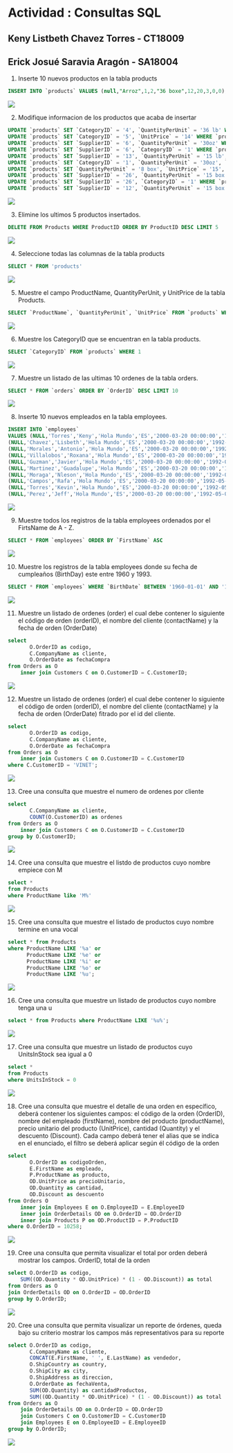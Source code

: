 # Actividad : Consultas SQL
## Keny Listbeth Chavez Torres - CT18009
## Erick Josué Saravia Aragón - SA18004
1. Inserte 10 nuevos productos en la tabla products
```sql
INSERT INTO `products` VALUES (null,"Arroz",1,2,"36 boxe",12,20,3,0,0),(null,"Frijoles",2,2,"26 oz",12,20,3,0,0),(null,"Azucar",3,2,"10 lb",12,20,3,0,0),(null,"Pan",4,2,"10 box",12,20,3,0,0),(null,"Sal",5,2,"10 lb",12,20,3,0,0), (null,"Consome",6,2,"20 oz",12,20,3,0,0), (null,"Leche",7,2,"6 bo",12,20,3,0,0), (null,"Salsa",8,2,"13 box",12,20,3,0,0),(null,"Spagety",9,2,"6 box",12,20,3,0,0),(null,"Maizena",10,2,"10 lb",12,20,3,0,0)
```
![](images/query_01.png)

2. Modifique informacion de los productos que acaba de insertar
```sql
UPDATE `products` SET `CategoryID` = '4', `QuantityPerUnit` = '36 lb' WHERE `products`.`ProductID` = 78 
UPDATE `products` SET `CategoryID` = '5', `UnitPrice` = '14' WHERE `products`.`ProductID` = 81 
UPDATE `products` SET `SupplierID` = '6', `QuantityPerUnit` = '30oz' WHERE `products`.`ProductID` = 79 
UPDATE `products` SET `SupplierID` = '6', `CategoryID` = '1' WHERE `products`.`ProductID` = 80 
UPDATE `products` SET `SupplierID` = '13', `QuantityPerUnit` = '15 lb', `UnitPrice` = '15' WHERE `products`.`ProductID` = 82 
UPDATE `products` SET `CategoryID` = '1', `QuantityPerUnit` = '30oz', `UnitsInStock` = '25' WHERE `products`.`ProductID` = 83 
UPDATE `products` SET `QuantityPerUnit` = '8 box', `UnitPrice` = '15', `ReorderLevel` = '1' WHERE `products`.`ProductID` = 84 
UPDATE `products` SET `SupplierID` = '26', `QuantityPerUnit` = '15 box', `UnitPrice` = '10', `UnitsInStock` = '30', `ReorderLevel` = '1' WHERE `products`.`ProductID` = 85 
UPDATE `products` SET `SupplierID` = '26', `CategoryID` = '1' WHERE `products`.`ProductID` = 86 
UPDATE `products` SET `SupplierID` = '12', `QuantityPerUnit` = '15 box' WHERE `products`.`ProductID` = 87

```
![](images/query_02.png)

3. Elimine los ultimos 5 productos insertados.
```sql
DELETE FROM Products WHERE ProductID ORDER BY ProductID DESC LIMIT 5
```
![](images/query_03.png)

4. Seleccione todas las columnas de la tabla products
```sql
SELECT * FROM 'products'
```
![](images/query_04.png)

5. Muestre el campo ProductName, QuantityPerUnit, y UnitPrice de la tabla Products.
```sql
SELECT `ProductName`, `QuantityPerUnit`, `UnitPrice` FROM `products` WHERE 1
```
![](images/query_05.png)

6. Muestre los CategoryID que se encuentran en la tabla products.
```sql
SELECT `CategoryID` FROM `products` WHERE 1
```
![](images/query_06.png)

7. Muestre un listado de las ultimas 10 ordenes de la tabla orders.
```sql
SELECT * FROM `orders` ORDER BY `OrderID` DESC LIMIT 10
```
![](images/query_07.png)

8. Inserte 10 nuevos empleados en la tabla employees.
```sql
INSERT INTO `employees` 
VALUES (NULL,'Torres','Keny','Hola Mundo','ES','2000-03-20 00:00:00','1992-05-01 00:00:00','Canton El Papalon','San Miguel','WE',1234,'ES','(206) 555-9857',12234,NULL,'Education includes a BA in psychology from Colorado State University in 1970.  She also completed "The Art of the Cold Call."  Nancy is a member of Toastmasters International.',3,'http://accweb/emmployees/davolio.bmp'),
(NULL,'Chavez','Lisbeth','Hola Mundo','ES','2000-03-20 00:00:00','1992-05-01 00:00:00','Canton El Papalon','San Miguel','WE',1234,'ES','(206) 555-9857',12234,NULL,'Education includes a BA in psychology from Colorado State University in 1970.  She also completed "The Art of the Cold Call."  Nancy is a member of Toastmasters International.',3,'http://accweb/emmployees/davolio.bmp'), 
(NULL,'Morales','Antonio','Hola Mundo','ES','2000-03-20 00:00:00','1992-05-01 00:00:00','Canton El Papalon','San Miguel','WE',1234,'USA','(206) 555-9857',12234,NULL,'Education includes a BA in psychology from Colorado State University in 1970.  She also completed "The Art of the Cold Call."  Nancy is a member of Toastmasters International.',3,'http://accweb/emmployees/davolio.bmp'), 
(NULL,'Villalobos','Roxana','Hola Mundo','ES','2000-03-20 00:00:00','1992-05-01 00:00:00','Canton El Papalon','San Miguel','WE',1234,'ES','(206) 555-9857',12234,NULL,'Education includes a BA in psychology from Colorado State University in 1970.  She also completed "The Art of the Cold Call."  Nancy is a member of Toastmasters International.',3,'http://accweb/emmployees/davolio.bmp'), 
(NULL,'Guzman','Javier','Hola Mundo','ES','2000-03-20 00:00:00','1992-05-01 00:00:00','Canton El Papalon','San Miguel','WE',1234,'ES','(206) 555-9857',12234,NULL,'Education includes a BA in psychology from Colorado State University in 1970.  She also completed "The Art of the Cold Call."  Nancy is a member of Toastmasters International.',3,'http://accweb/emmployees/davolio.bmp'), 
(NULL,'Martinez','Guadalupe','Hola Mundo','ES','2000-03-20 00:00:00','1992-05-01 00:00:00','Canton El Papalon','San Miguel','WE',1234,'ES','(206) 555-9857',12234,NULL,'Education includes a BA in psychology from Colorado State University in 1970.  She also completed "The Art of the Cold Call."  Nancy is a member of Toastmasters International.',3,'http://accweb/emmployees/davolio.bmp'), 
(NULL,'Moraga','Nleson','Hola Mundo','ES','2000-03-20 00:00:00','1992-05-01 00:00:00','Canton El Papalon','San Miguel','WE',1234,'ES','(206) 555-9857',12234,NULL,'Education includes a BA in psychology from Colorado State University in 1970.  She also completed "The Art of the Cold Call."  Nancy is a member of Toastmasters International.',3,'http://accweb/emmployees/davolio.bmp'), 
(NULL,'Campos','Rafa','Hola Mundo','ES','2000-03-20 00:00:00','1992-05-01 00:00:00','Canton El Papalon','San Miguel','WE',1234,'ES','(206) 555-9857',12234,NULL,'Education includes a BA in psychology from Colorado State University in 1970.  She also completed "The Art of the Cold Call."  Nancy is a member of Toastmasters International.',3,'http://accweb/emmployees/davolio.bmp'), 
(NULL,'Torres','Kevin','Hola Mundo','ES','2000-03-20 00:00:00','1992-05-01 00:00:00','Canton El Papalon','San Miguel','WE',1234,'ES','(206) 555-9857',12234,NULL,'Education includes a BA in psychology from Colorado State University in 1970.  She also completed "The Art of the Cold Call."  Nancy is a member of Toastmasters International.',3,'http://accweb/emmployees/davolio.bmp'), 
(NULL,'Perez','Jeff','Hola Mundo','ES','2000-03-20 00:00:00','1992-05-01 00:00:00','Canton El Papalon','San Miguel','WE',1234,'ES','(206) 555-9857',12234,NULL,'Education includes a BA in psychology from Colorado State University in 1970.  She also completed "The Art of the Cold Call."  Nancy is a member of Toastmasters International.',3,'http://accweb/emmployees/davolio.bmp')
```
![](images/query_08.png)

9. Muestre todos los registros de la tabla employees ordenados por el FirtsName de A - Z.
```sql
SELECT * FROM `employees` ORDER BY `FirstName` ASC 
```
![](images/query_09.png)

10. Muestre los registros de la tabla employees donde su fecha de cumpleaños (BirthDay) este entre 1960 y 1993.
```sql
SELECT * FROM `employees` WHERE `BirthDate` BETWEEN '1960-01-01' AND '1993-12-31'
```
![](images/query_10.png)


11. Muestre un listado de ordenes (order) el cual debe contener lo siguiente el código
de orden (orderID), el nombre del cliente (contactName) y la fecha de orden
(OrderDate)

```sql
select 
       O.OrderID as codigo, 
       C.CompanyName as cliente, 
       O.OrderDate as fechaCompra 
from Orders as O 
    inner join Customers C on O.CustomerID = C.CustomerID;
```

![](images/query_11.png)

12. Muestre un listado de ordenes (order) el cual debe contener lo siguiente el código
de orden (orderID), el nombre del cliente (contactName) y la fecha de orden
(OrderDate) fitrado por el id del cliente.

```sql
select
       O.OrderID as codigo,
       C.CompanyName as cliente,
       O.OrderDate as fechaCompra
from Orders as O
    inner join Customers C on O.CustomerID = C.CustomerID
where C.CustomerID = 'VINET';
```

![](images/query_12.png)

13. Cree una consulta que muestre el numero de ordenes por cliente

```sql
select 
       C.CompanyName as cliente, 
       COUNT(O.CustomerID) as ordenes 
from Orders as O 
    inner join Customers C on O.CustomerID = C.CustomerID 
group by O.CustomerID;
```

![](images/query_13.png)

14. Cree una consulta que muestre el listdo de productos cuyo nombre empiece con M

```sql
select *
from Products
where ProductName like 'M%'
```

![](images/query_14.png)

15. Cree una consulta que muestre el listado de productos cuyo nombre termine en una
vocal

```sql
select * from Products 
where ProductName LIKE '%a' or 
      ProductName LIKE '%e' or 
      ProductName LIKE '%i' or 
      ProductName LIKE '%o' or 
      ProductName LIKE '%u';
```

![](images/query_15.png)

16. Cree una consulta que muestre un listado de productos cuyo nombre tenga una u

```sql
select * from Products where ProductName LIKE '%u%';
```

![](images/query_16.png)

17. Cree una consulta que muestre un listado de productos cuyo UnitsInStock sea igual
a 0

```sql
select * 
from Products 
where UnitsInStock = 0
```

![](images/query_17.png)

18. Cree una consulta que muestre el detalle de una orden en específico, deberá
contener los siguientes campos: el código de la orden (OrderID), nombre del
empleado (firstName), nombre del producto (productName), precio unitario del
producto (UnitPrice), cantidad (Quantity) y el descuento (Discount). Cada campo
deberá tener el alias que se indica en el enunciado, el filtro se deberá aplicar según
él código de la orden 

```sql
select
       O.OrderID as codigoOrden,
       E.FirstName as empleado,
       P.ProductName as producto,
       OD.UnitPrice as precioUnitario,
       OD.Quantity as cantidad,
       OD.Discount as descuento
from Orders O
    inner join Employees E on O.EmployeeID = E.EmployeeID
    inner join OrderDetails OD on O.OrderID = OD.OrderID
    inner join Products P on OD.ProductID = P.ProductID
where O.OrderID = 10258;
```

![](images/query_18.png)

19. Cree una consulta que permita visualizar el total por orden deberá mostrar los
campos. OrderID, total de la orden

```sql
select O.OrderID as codigo, 
    SUM((OD.Quantity * OD.UnitPrice) * (1 - OD.Discount)) as total 
from Orders as O 
join OrderDetails OD on O.OrderID = OD.OrderID 
group by O.OrderID;
```

![](images/query_19.png)

20. Cree una consulta que permita visualizar un reporte de órdenes, queda bajo su
criterio mostrar los campos más representativos para su reporte

```sql
select O.OrderID as codigo,
       C.CompanyName as cliente,
       CONCAT(E.FirstName, ' ', E.LastName) as vendedor,
       O.ShipCountry as country,
       O.ShipCity as city,
       O.ShipAddress as direccion,
       O.OrderDate as fechaVenta,
       SUM(OD.Quantity) as cantidadProductos,
       SUM((OD.Quantity * OD.UnitPrice) * (1 - OD.Discount)) as total
from Orders as O
    join OrderDetails OD on O.OrderID = OD.OrderID
    join Customers C on O.CustomerID = C.CustomerID
    join Employees E on O.EmployeeID = E.EmployeeID
group by O.OrderID;
```

![](images/query_20.png)